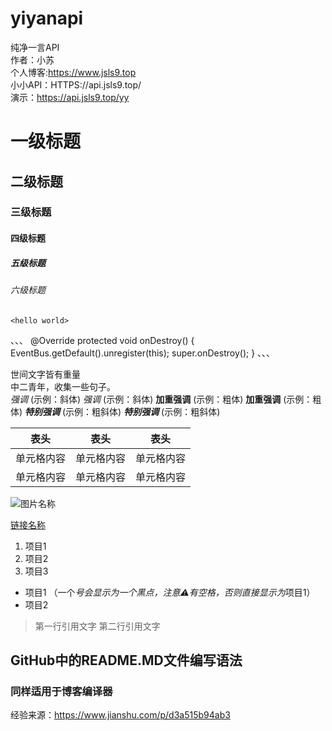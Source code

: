 # yiyanapi
纯净一言API  
作者：小苏  
个人博客:https://www.jsls9.top  
小小API：HTTPS://api.jsls9.top/  
演示：https://api.jsls9.top/yy  

# 一级标题 
## 二级标题 
### 三级标题 
#### 四级标题 
##### 五级标题 
###### 六级标题

`<hello world>` 

、、、
@Override
protected void onDestroy() {
    EventBus.getDefault().unregister(this);
    super.onDestroy();
}
、、、

世间文字皆有重量  
中二青年，收集一些句子。  
*强调*  (示例：斜体) 
_强调_  (示例：斜体) 
**加重强调**  (示例：粗体) 
__加重强调__ (示例：粗体) 
***特别强调*** (示例：粗斜体) 
___特别强调___  (示例：粗斜体) 

表头  | 表头  | 表头
---- | ----- | ------ 
单元格内容  | 单元格内容 | 单元格内容
单元格内容  | 单元格内容 | 单元格内容 

![图片名称](https://www.baidu.com/img/bd_logo1.png)

[链接名称](https://www.baidu.com/)   


1. 项目1 
2. 项目2 
3. 项目3 
  * 项目1 （一个*号会显示为一个黑点，注意⚠️有空格，否则直接显示为*项目1）
  * 项目2 
  
  > 第一行引用文字 
> 第二行引用文字 

## GitHub中的README.MD文件编写语法  
### 同样适用于博客编译器  
 经验来源：https://www.jianshu.com/p/d3a515b94ab3
